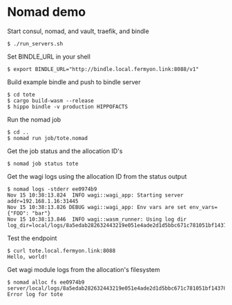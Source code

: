 # Nomad demo

Start consul, nomad, and vault, traefik, and bindle

```
$ ./run_servers.sh
```

Set BINDLE_URL in your shell

```
$ export BINDLE_URL="http://bindle.local.fermyon.link:8088/v1"
```

Build example bindle and push to bindle server

```
$ cd tote
$ cargo build-wasm --release
$ hippo bindle -v production HIPPOFACTS
```

Run the nomad job

```
$ cd ..
$ nomad run job/tote.nomad
```

Get the job status and the allocation ID's

```
$ nomad job status tote
```

Get the wagi logs using the allocation ID from the status output

```
$ nomad logs -stderr ee0974b9
Nov 15 10:38:13.824  INFO wagi::wagi_app: Starting server addr=192.168.1.16:31445
Nov 15 10:38:13.826 DEBUG wagi::wagi_app: Env vars are set env_vars={"FOO": "bar"}
Nov 15 10:38:13.846  INFO wagi::wasm_runner: Using log dir log_dir=local/logs/8a5edab282632443219e051e4ade2d1d5bbc671c781051bf1437897cbdfea0f1
```

Test the endpoint

```
$ curl tote.local.fermyon.link:8088
Hello, world!
```

Get wagi module logs from the allocation's filesystem

```
$ nomad alloc fs ee0974b9 server/local/logs/8a5edab282632443219e051e4ade2d1d5bbc671c781051bf1437897cbdfea0f1/module.stderr
Error log for tote
```
